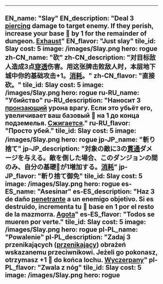 ---

EN_name: "Slay"
EN_description: "Deal 3 <u>piercing</u> damage to target enemy. If they perish, increase your base 🔸 by 1 for the remainder of dungeon.  <u>Exhaust</u>"
EN_flavor: "Just slay"
tile_id: Slay
cost: 5
image: /images/Slay.png
hero: rogue
zh-CN_name: "砍"
zh-CN_description: "对目标敌人造成3点<u>穿透</u>伤害。用这张牌击败敌人时，本层地下城中你的基础攻击+1。<u>消耗</u>。"
zh-CN_flavor: "直接砍。"
tile_id: Slay
cost: 5
image: /images/Slay.png
hero: rogue
ru-RU_name: "Убийство"
ru-RU_description: "Наносит 3 <u>пронзающий</u> урона врагу. Если это убьёт его, увеличивает ваш базовый 🔸 на 1 до конца подземелья. <u>Сжигается</u>."
ru-RU_flavor: "Просто убей."
tile_id: Slay
cost: 5
image: /images/Slay.png
hero: rogue
jp-JP_name: "斬り捨て"
jp-JP_description: "対象の敵に3の<u>貫通</u>ダメージを与える。敵を倒した場合、このダンジョンの間のみ、自分の基礎🔸が1増加する。<u>消耗</u>"
jp-JP_flavor: "斬り捨て御免"
tile_id: Slay
cost: 5
image: /images/Slay.png
hero: rogue
es-ES_name: "Asesinar"
es-ES_description: "Haz 3 de daño <u>penetrante</u> a un enemigo objetivo. Si es destruido, incrementa tu 🔸 base en 1 por el resto de la mazmorra. <u>Agota</u>"
es-ES_flavor: "Todos se mueren por verte."
tile_id: Slay
cost: 5
image: /images/Slay.png
hero: rogue
pl-PL_name: "Powalenie"
pl-PL_description: "Zadaj 3 przenikających (<u>przenikający</u>) obrażeń wskazanemu przeciwnikowi. Jeżeli go pokonasz, otrzymasz +1 🔸 do końca lochu. <u>Wyczerpany</u>"
pl-PL_flavor: "Zwala z nóg"
tile_id: Slay
cost: 5
image: /images/Slay.png
hero: rogue
---